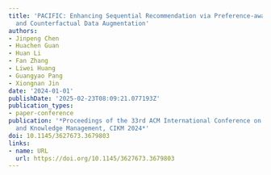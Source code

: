```yaml
---
title: 'PACIFIC: Enhancing Sequential Recommendation via Preference-aware Causal Intervention
  and Counterfactual Data Augmentation'
authors:
- Jinpeng Chen
- Huachen Guan
- Huan Li
- Fan Zhang
- Liwei Huang
- Guangyao Pang
- Xiongnan Jin
date: '2024-01-01'
publishDate: '2025-02-23T08:09:21.077193Z'
publication_types:
- paper-conference
publication: '*Proceedings of the 33rd ACM International Conference on Information
  and Knowledge Management, CIKM 2024*'
doi: 10.1145/3627673.3679803
links:
- name: URL
  url: https://doi.org/10.1145/3627673.3679803
---
```

